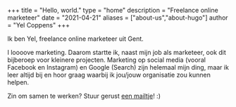 +++
title = "Hello, world."
type = "home"
description = "Freelance online marketeer"
date = "2021-04-21"
aliases = ["about-us","about-hugo"]
author = "Yel Coppens"
+++


Ik ben Yel, freelance online marketeer uit Gent.

I loooove marketing. Daarom startte ik, naast mijn job als marketeer, ook dit bijberoep voor kleinere projecten. Marketing op social media (vooral Facebook en Instagram) en Google (Search) zijn helemaal mijn ding, maar ik leer altijd bij en hoor graag waarbij ik jou/jouw organisatie zou kunnen helpen.

Zin om samen te werken? Stuur gerust [een mailtje](yelcoppens@hotmail.com)! :)